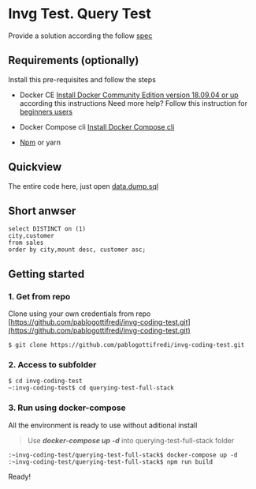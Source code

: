 # Invg Test. Query Test

Provide a solution according the follow  [spec](https://github.com/pablogottifredi/invg-coding-test/blob/master/spec-querying-test-full-stack.md)

## Requirements (optionally)

Install this pre-requisites and follow the steps

-   Docker CE  [Install Docker Community Edition version 18.09.04 or up](https://docs.docker.com/install/linux/docker-ce/ubuntu/)  according this instructions Need more help? Follow this instruction for  [beginners users](https://github.com/pablogottifredi/invg-coding-test/blob/master/docker-beginner-install.md)
    
-   Docker Compose cli  [Install Docker Compose cli](https://docs.docker.com/compose/install/)

-   [Npm](https://www.npmjs.com/get-npm) or yarn

## Quickview
The entire code here, just open [data.dump.sql](https://github.com/pablogottifredi/invg-coding-test/blob/master/querying-test-full-stack/data/data.dump.sql)

## Short anwser
``` 
select DISTINCT on (1)
city,customer
from sales
order by city,mount desc, customer asc;
``` 


## Getting started

### 1. Get from repo
Clone using your own credentials from repo  [https://github.com/pablogottifredi/invg-coding-test.git](https://github.com/pablogottifredi/invg-coding-test.git)

```
$ git clone https://github.com/pablogottifredi/invg-coding-test.git

```

### 2. Access to subfolder

```
$ cd invg-coding-test
~:invg-coding-test$ cd querying-test-full-stack

```

### 3. Run using docker-compose

All the environment is ready to use without aditional install

> Use  _**docker-compose up -d**_  into querying-test-full-stack folder

```
:~invg-coding-test/querying-test-full-stack$ docker-compose up -d
:~invg-coding-test/querying-test-full-stack$ npm run build 

```

Ready!